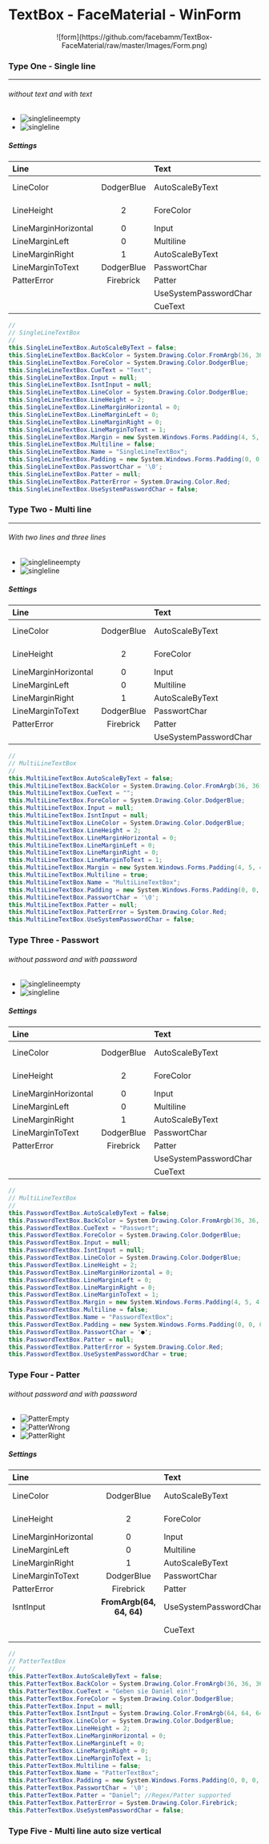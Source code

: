 # TextBox - FaceMaterial - WinForm

<center>![form](https://github.com/facebamm/TextBox-FaceMaterial/raw/master/Images/Form.png)</center>



### Type One - Single line 
********************************************************
###### without text and with text
 * ![singlelineempty](https://github.com/facebamm/TextBox-FaceMaterial/blob/master/Images/SingleLineEmpty.png)
 * ![singleline](https://github.com/facebamm/TextBox-FaceMaterial/blob/master/Images/SingleLineFill.png)
##### Settings 

|Line |               | Text  | |Control||
|:---|:-:|:-|:-:|:-|:-:
| LineColor | DodgerBlue | AutoScaleByText | false |BackColor |FromArgb(36, 36, 36)
| LineHeight  | 2 | ForeColor  | DodgerBlue |Padding | Padding(0, 0, 0, 2)
| LineMarginHorizontal  | 0 | Input  | null |
| LineMarginLeft  | 0 | Multiline  | false |
| LineMarginRight  | 1 | AutoScaleByText | false |
| LineMarginToText  | DodgerBlue | PasswortChar  | '\0' |
|PatterError|Firebrick|Patter| null
|||UseSystemPasswordChar| false
|||CueText|Text

```csharp
// 
// SingleLineTextBox
// 
this.SingleLineTextBox.AutoScaleByText = false;
this.SingleLineTextBox.BackColor = System.Drawing.Color.FromArgb(36, 36, 36);
this.SingleLineTextBox.ForeColor = System.Drawing.Color.DodgerBlue;
this.SingleLineTextBox.CueText = "Text";
this.SingleLineTextBox.Input = null;
this.SingleLineTextBox.IsntInput = null;
this.SingleLineTextBox.LineColor = System.Drawing.Color.DodgerBlue;
this.SingleLineTextBox.LineHeight = 2;
this.SingleLineTextBox.LineMarginHorizontal = 0;
this.SingleLineTextBox.LineMarginLeft = 0;
this.SingleLineTextBox.LineMarginRight = 0;
this.SingleLineTextBox.LineMarginToText = 1;
this.SingleLineTextBox.Margin = new System.Windows.Forms.Padding(4, 5, 4, 5);
this.SingleLineTextBox.Multiline = false;
this.SingleLineTextBox.Name = "SingleLineTextBox";
this.SingleLineTextBox.Padding = new System.Windows.Forms.Padding(0, 0, 0, 2);
this.SingleLineTextBox.PasswortChar = '\0';
this.SingleLineTextBox.Patter = null;
this.SingleLineTextBox.PatterError = System.Drawing.Color.Red;
this.SingleLineTextBox.UseSystemPasswordChar = false;
```
	
### Type Two - Multi line
********************************************************
###### With two lines and three lines
 * ![singlelineempty](https://github.com/facebamm/TextBox-FaceMaterial/blob/master/Images/MultiLineFixSize1.png)
 * ![singleline](https://github.com/facebamm/TextBox-FaceMaterial/blob/master/Images/MultiLineFixSize2.png)
##### Settings 

|Line |               | Text  | |Control||
|:---|:-:|:-|:-:|:-|:-:
| LineColor | DodgerBlue | AutoScaleByText | false |BackColor |FromArgb(36, 36, 36)
| LineHeight  | 2 | ForeColor  | DodgerBlue |Padding | Padding(0, 0, 0, 2)
| LineMarginHorizontal  | 0 | Input  | null |
| LineMarginLeft  | 0 | Multiline  | **true** |
| LineMarginRight  | 1 | AutoScaleByText | false |
| LineMarginToText  | DodgerBlue | PasswortChar  | '\0' |
|PatterError|Firebrick|Patter| null
|||UseSystemPasswordChar| false

```csharp
// 
// MultiLineTextBox
// 
this.MultiLineTextBox.AutoScaleByText = false;
this.MultiLineTextBox.BackColor = System.Drawing.Color.FromArgb(36, 36, 36);
this.MultiLineTextBox.CueText = "";
this.MultiLineTextBox.ForeColor = System.Drawing.Color.DodgerBlue;
this.MultiLineTextBox.Input = null;
this.MultiLineTextBox.IsntInput = null;
this.MultiLineTextBox.LineColor = System.Drawing.Color.DodgerBlue;
this.MultiLineTextBox.LineHeight = 2;
this.MultiLineTextBox.LineMarginHorizontal = 0;
this.MultiLineTextBox.LineMarginLeft = 0;
this.MultiLineTextBox.LineMarginRight = 0;
this.MultiLineTextBox.LineMarginToText = 1;
this.MultiLineTextBox.Margin = new System.Windows.Forms.Padding(4, 5, 4, 5);
this.MultiLineTextBox.Multiline = true;
this.MultiLineTextBox.Name = "MultiLineTextBox";
this.MultiLineTextBox.Padding = new System.Windows.Forms.Padding(0, 0, 0, 2);
this.MultiLineTextBox.PasswortChar = '\0';
this.MultiLineTextBox.Patter = null;
this.MultiLineTextBox.PatterError = System.Drawing.Color.Red;
this.MultiLineTextBox.UseSystemPasswordChar = false;
```	

### Type Three - Passwort
###### without password and with paassword
 * ![singlelineempty](https://github.com/facebamm/TextBox-FaceMaterial/blob/master/Images/PasswordEmpty.png)
 * ![singleline](https://github.com/facebamm/TextBox-FaceMaterial/blob/master/Images/PasswordFill.png)
##### Settings 

|Line |               | Text  | |Control||
|:---|:-:|:-|:-:|:-|:-:
| LineColor | DodgerBlue | AutoScaleByText | false |BackColor |FromArgb(36, 36, 36)
| LineHeight  | 2 | ForeColor  | DodgerBlue |Padding | Padding(0, 0, 0, 2)
| LineMarginHorizontal  | 0 | Input  | null |
| LineMarginLeft  | 0 | Multiline  | false |
| LineMarginRight  | 1 | AutoScaleByText | false |
| LineMarginToText  | DodgerBlue | PasswortChar  | **'●'** |
|PatterError|Firebrick|Patter| null
|||UseSystemPasswordChar| **true**
|||CueText|**Passwort**
```csharp
// 
// MultiLineTextBox
// 
this.PasswordTextBox.AutoScaleByText = false;
this.PasswordTextBox.BackColor = System.Drawing.Color.FromArgb(36, 36, 36);
this.PasswordTextBox.CueText = "Passwort";
this.PasswordTextBox.ForeColor = System.Drawing.Color.DodgerBlue;
this.PasswordTextBox.Input = null;
this.PasswordTextBox.IsntInput = null;
this.PasswordTextBox.LineColor = System.Drawing.Color.DodgerBlue;
this.PasswordTextBox.LineHeight = 2;
this.PasswordTextBox.LineMarginHorizontal = 0;
this.PasswordTextBox.LineMarginLeft = 0;
this.PasswordTextBox.LineMarginRight = 0;
this.PasswordTextBox.LineMarginToText = 1;
this.PasswordTextBox.Margin = new System.Windows.Forms.Padding(4, 5, 4, 5);
this.PasswordTextBox.Multiline = false;
this.PasswordTextBox.Name = "PasswordTextBox";
this.PasswordTextBox.Padding = new System.Windows.Forms.Padding(0, 0, 0, 2);
this.PasswordTextBox.PasswortChar = '●';
this.PasswordTextBox.Patter = null;
this.PasswordTextBox.PatterError = System.Drawing.Color.Red;
this.PasswordTextBox.UseSystemPasswordChar = true;
```	

### Type Four - Patter
###### without password and with paassword
 * ![PatterEmpty](https://github.com/facebamm/TextBox-FaceMaterial/blob/master/Images/PatterEmpty.png)
 * ![PatterWrong](https://github.com/facebamm/TextBox-FaceMaterial/blob/master/Images/PatterWrong.png) 
 * ![PatterRight](https://github.com/facebamm/TextBox-FaceMaterial/blob/master/Images/PatterRight.png)
##### Settings 

|Line |               | Text  | |Control||
|:---|:-:|:-|:-:|:-|:-:
| LineColor | DodgerBlue | AutoScaleByText | false |BackColor |FromArgb(36, 36, 36)
| LineHeight  | 2 | ForeColor  | DodgerBlue |Padding | Padding(0, 0, 0, 2)
| LineMarginHorizontal  | 0 | Input  | null |
| LineMarginLeft  | 0 | Multiline  | false |
| LineMarginRight  | 1 | AutoScaleByText | false |
| LineMarginToText  | DodgerBlue | PasswortChar  | '\0' |
|PatterError|Firebrick|Patter| **Daniel**
|IsntInput|**FromArgb(64, 64, 64)**|UseSystemPasswordChar| false
|||CueText|**Geben sie Daniel ein!**
```csharp
// 
// PatterTextBox
// 
this.PatterTextBox.AutoScaleByText = false;
this.PatterTextBox.BackColor = System.Drawing.Color.FromArgb(36, 36, 36);
this.PatterTextBox.CueText = "Geben sie Daniel ein!";
this.PatterTextBox.ForeColor = System.Drawing.Color.DodgerBlue;
this.PatterTextBox.Input = null;
this.PatterTextBox.IsntInput = System.Drawing.Color.FromArgb(64, 64, 64);
this.PatterTextBox.LineColor = System.Drawing.Color.DodgerBlue;
this.PatterTextBox.LineHeight = 2;
this.PatterTextBox.LineMarginHorizontal = 0;
this.PatterTextBox.LineMarginLeft = 0;
this.PatterTextBox.LineMarginRight = 0;
this.PatterTextBox.LineMarginToText = 1;
this.PatterTextBox.Multiline = false;
this.PatterTextBox.Name = "PatterTextBox";
this.PatterTextBox.Padding = new System.Windows.Forms.Padding(0, 0, 0, 2);
this.PatterTextBox.PasswortChar = '\0';
this.PatterTextBox.Patter = "Daniel"; //Regex/Patter supported
this.PatterTextBox.PatterError = System.Drawing.Color.Firebrick;
this.PatterTextBox.UseSystemPasswordChar = false;
```	
### Type Five - Multi line auto size vertical


[singlelineempty]: https://github.com/facebamm/TextBox-FaceMaterial/blob/master/Images/SingleLineEmpty.png
[singleline]: https://github.com/facebamm/TextBox-FaceMaterial/blob/master/Images/SingleLine.png
[logo]: https://github.com/facebamm/TextBox-FaceMaterial/raw/master/Images/Form.png 

